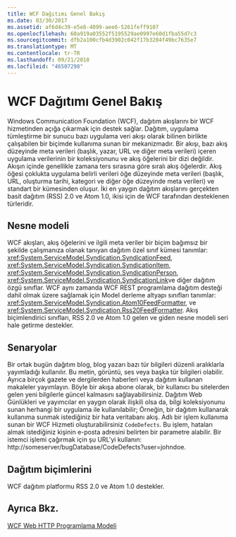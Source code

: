 ```yaml
---
title: WCF Dağıtımı Genel Bakış
ms.date: 03/30/2017
ms.assetid: af6d4c39-e5e8-4099-aee6-5261feff9107
ms.openlocfilehash: 60a919a03552f5195529ae0997e60d1fba55d7c3
ms.sourcegitcommit: dfb2a100cfb4d3902c042f17b3204f49bc7635e7
ms.translationtype: MT
ms.contentlocale: tr-TR
ms.lasthandoff: 09/21/2018
ms.locfileid: "46507298"
---
```

# <a name="wcf-syndication-overview"></a>WCF Dağıtımı Genel Bakış
Windows Communication Foundation (WCF), dağıtım akışlarını bir WCF hizmetinden açığa çıkarmak için destek sağlar. Dağıtım, uygulama tümleştirme bir sunucu bazı uygulama veri akışı olarak bilinen birlikte çalışabilen bir biçimde kullanıma sunan bir mekanizmadır. Bir akışı, bazı akış düzeyinde meta verileri (başlık, yazar, URL ve diğer meta verileri) içeren uygulama verilerinin bir koleksiyonunu ve akış öğelerini bir dizi değildir. Akışın içinde genellikle zamana ters sırasına göre sıralı akış öğelerdir. Akış öğesi çoklukta uygulama belirli verileri öğe düzeyinde meta verileri (başlık, URL, oluşturma tarihi, kategori ve diğer öğe düzeyinde meta verileri) ve standart bir kümesinden oluşur. İki en yaygın dağıtım akışlarını gerçekten basit dağıtım (RSS) 2.0 ve Atom 1.0, ikisi için de WCF tarafından desteklenen türleridir.  
  
## <a name="object-model"></a>Nesne modeli  
 WCF akışları, akış öğelerini ve ilgili meta veriler bir biçim bağımsız bir şekilde çalışmanıza olanak tanıyan dağıtım özel sınıf kümesi tanımlar: <xref:System.ServiceModel.Syndication.SyndicationFeed>, <xref:System.ServiceModel.Syndication.SyndicationItem>, <xref:System.ServiceModel.Syndication.SyndicationPerson>, <xref:System.ServiceModel.Syndication.SyndicationLink>ve diğer dağıtım özgü sınıflar. WCF aynı zamanda WCF REST programlama dağıtım desteği dahil olmak üzere sağlamak için Model derleme altyapı sınıfları tanımlar: <xref:System.ServiceModel.Syndication.Atom10FeedFormatter>, ve <xref:System.ServiceModel.Syndication.Rss20FeedFormatter>. Akış biçimlendirici sınıfları, RSS 2.0 ve Atom 1.0 gelen ve giden nesne modeli seri hale getirme destekler.  
  
## <a name="scenarios"></a>Senaryolar  
 Bir ortak bugün dağıtım blog, blog yazarı bazı tür bilgileri düzenli aralıklarla yayımladığı kullanılır. Bu metin, görüntü, ses veya başka tür bilgileri olabilir. Ayrıca birçok gazete ve dergilerden haberleri veya dağıtım kullanan makaleler yayımlayın. Böyle bir akışa abone olarak, bir kullanıcı bu sitelerden gelen yeni bilgilerle güncel kalmasını sağlayabilirsiniz. Dağıtım Web Günlükleri ve yayımcılar en yaygın olarak ilişkili olsa da, bilgi koleksiyonunu sunan herhangi bir uygulama ile kullanılabilir; Örneğin, bir dağıtım kullanarak kullanıma sunmak istediğiniz bir hata veritabanı akış. Adlı bir işlem kullanıma sunan bir WCF Hizmeti oluşturabilirsiniz `CodeDefects`. Bu işlem, hataları almak istediğiniz kişinin e-posta adresini belirten bir parametre alabilir. Bir istemci işlemi çağırmak için şu URL'yi kullanın: http://someserver/bugDatabase/CodeDefects?user=johndoe.  
  
## <a name="syndication-formats"></a>Dağıtım biçimlerini  
 WCF dağıtım platformu RSS 2.0 ve Atom 1.0 destekler.  
  
## <a name="see-also"></a>Ayrıca Bkz.  
 [WCF Web HTTP Programlama Modeli](../../../../docs/framework/wcf/feature-details/wcf-web-http-programming-model.md)

